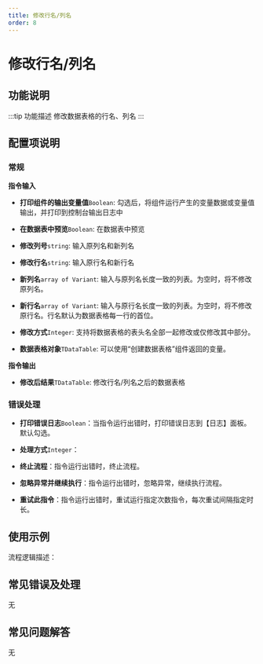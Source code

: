 ```yaml
---
title: 修改行名/列名
order: 8
---
```


# 修改行名/列名

## 功能说明

:::tip 功能描述
修改数据表格的行名、列名
:::

## 配置项说明

### 常规

**指令输入**

- **打印组件的输出变量值**`Boolean`: 勾选后，将组件运行产生的变量数据或变量值输出，并打印到控制台输出日志中

- **在数据表中预览**`Boolean`: 在数据表中预览

- **修改列号**`string`: 输入原列名和新列名

- **修改行名**`string`: 输入原行名和新行名

- **新列名**`array of Variant`: 输入与原列名长度一致的列表。为空时，将不修改原列名。

- **新行名**`array of Variant`: 输入与原行名长度一致的列表。为空时，将不修改原行名。行名默认为数据表格每一行的首位。

- **修改方式**`Integer`: 支持将数据表格的表头名全部一起修改或仅修改其中部分。

- **数据表格对象**`TDataTable`: 可以使用“创建数据表格”组件返回的变量。


**指令输出**

- **修改后结果**`TDataTable`: 修改行名/列名之后的数据表格

### 错误处理

- **打印错误日志**`Boolean`：当指令运行出错时，打印错误日志到【日志】面板。默认勾选。

- **处理方式**`Integer`：

 - **终止流程**：指令运行出错时，终止流程。

 - **忽略异常并继续执行**：指令运行出错时，忽略异常，继续执行流程。

 - **重试此指令**：指令运行出错时，重试运行指定次数指令，每次重试间隔指定时长。

## 使用示例

流程逻辑描述：

## 常见错误及处理

无

## 常见问题解答

无

